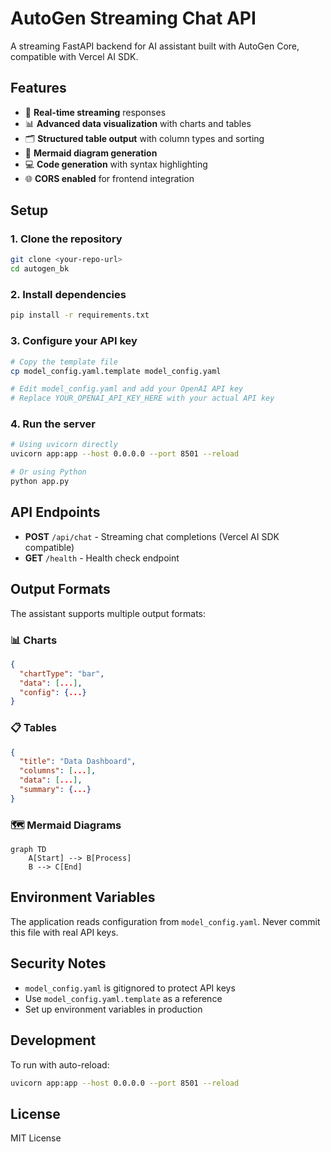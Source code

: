 # AutoGen Streaming Chat API

A streaming FastAPI backend for AI assistant built with AutoGen Core, compatible with Vercel AI SDK.

## Features

- 🔄 **Real-time streaming** responses
- 📊 **Advanced data visualization** with charts and tables
- 🗂️ **Structured table output** with column types and sorting
- 🎨 **Mermaid diagram generation**
- 💻 **Code generation** with syntax highlighting
- 🌐 **CORS enabled** for frontend integration

## Setup

### 1. Clone the repository
```bash
git clone <your-repo-url>
cd autogen_bk
```

### 2. Install dependencies
```bash
pip install -r requirements.txt
```

### 3. Configure your API key
```bash
# Copy the template file
cp model_config.yaml.template model_config.yaml

# Edit model_config.yaml and add your OpenAI API key
# Replace YOUR_OPENAI_API_KEY_HERE with your actual API key
```

### 4. Run the server
```bash
# Using uvicorn directly
uvicorn app:app --host 0.0.0.0 --port 8501 --reload

# Or using Python
python app.py
```

## API Endpoints

- **POST** `/api/chat` - Streaming chat completions (Vercel AI SDK compatible)
- **GET** `/health` - Health check endpoint

## Output Formats

The assistant supports multiple output formats:

### 📊 Charts
```json
{
  "chartType": "bar",
  "data": [...],
  "config": {...}
}
```

### 📋 Tables
```json
{
  "title": "Data Dashboard",
  "columns": [...],
  "data": [...],
  "summary": {...}
}
```

### 🗺️ Mermaid Diagrams
```mermaid
graph TD
    A[Start] --> B[Process]
    B --> C[End]
```

## Environment Variables

The application reads configuration from `model_config.yaml`. Never commit this file with real API keys.

## Security Notes

- `model_config.yaml` is gitignored to protect API keys
- Use `model_config.yaml.template` as a reference
- Set up environment variables in production

## Development

To run with auto-reload:
```bash
uvicorn app:app --host 0.0.0.0 --port 8501 --reload
```

## License

MIT License
